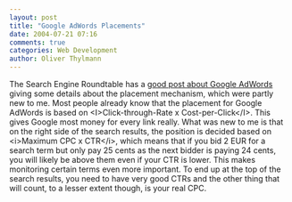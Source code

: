 ```yaml
---
layout: post
title: "Google AdWords Placements"
date: 2004-07-21 07:16
comments: true
categories: Web Development
author: Oliver Thylmann
---
```



The Search Engine Roundtable has a [good post about Google AdWords](http://www.seroundtable.com/archives/000676.html) giving some details about the placement mechanism, which were partly new to me. Most people already know that the placement for Google AdWords is based on &lt;I&gt;Click-through-Rate x Cost-per-Click&lt;/I&gt;. This gives Google most money for every link really. What was new to me is that on the right side of the search  results, the position is decided based on &lt;i&gt;Maximum CPC x CTR&lt;/i&gt;, which means that if you bid 2 EUR for a search term but only pay 25 cents as the next bidder is paying 24 cents, you will likely be above them even if your CTR is lower. This makes monitoring certain terms even more important. To end up at the top of the search results, you need to have very good CTRs and the other thing that will count, to a lesser extent though, is your real CPC.



